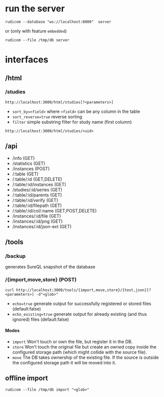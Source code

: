 # run the server

    rudicom --database "ws://localhost:8000"  server
or (only with feature `embedded`)

    rudicom --file /tmp/db server 

# interfaces

## /html

### /studies
`http://localhost:3000/html/studies[?<parameters>]`
- `sort_by=<field>` where `<field>` can be any column in the table
- `sort_reverse=true` reverse sorting
- `filter` simple substring filter for study name (first column)

`http://localhost:3000/html/studies/<uid>`

## /api
- /info (GET)
- /statistics (GET)
- /instances (POST)
- /:table (GET)
- /:table/:id (GET,DELETE)
- /:table/:id/instances (GET)
- /studies/:id/series (GET)
- /:table/:id/parents (GET)
- /:table/:id/verify (GET)
- /:table/:id/filepath (GET)
- /:table/:id/col/:name (GET,POST,DELETE)
- /instances/:id/file (GET)
- /instances/:id/png (GET)
- /instances/:id/json-ext (GET)

## /tools
### /backup
generates SureQL snapshot of the database
### /{import,move,store} (POST)
`curl http://localhost:3000/tools/{import,move,store}/{text,json}[?<parameters>] -d"<glob>"`
- `echo=true` generate output for successfully registered or stored files (default:false)
- `echo_existing=true` generate output for already existing (and thus ignored) files (default:false)

#### Modes
- `import` Won't touch or own the file, but register it in the DB.
- `store`  Won't touch the original file but create an owned copy inside the configured storage path (which might collide with the source file).
- `move`  The DB takes ownership of the existing file. If the source is outside the configured storage path it will be moved into it.
  

## offline import
    rudicom --file /tmp/db import "<glob>"
